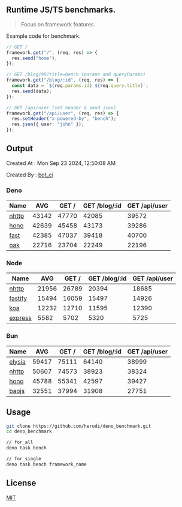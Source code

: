 ## Runtime JS/TS benchmarks.

> Focus on framework features.

Example code for benchmark.
```ts
// GET /
framework.get("/", (req, res) => {
  res.send("home");
});

// GET /blog/99?title=bench (params and queryParams)
framework.get("/blog/:id", (req, res) => {
  const data = `${req.params.id} ${req.query.title}`;
  res.send(data);
});

// GET /api/user (set header & send json)
framework.get("/api/user", (req, res) => {
  res.setHeader("x-powered-by", "bench");
  res.json({ user: "john" });
});
```

## Output
Created At : Mon Sep 23 2024, 12:50:08 AM

Created By : [bot_ci](https://github.com/herudi/deno_benchmarks/commits?author=github-actions%5Bbot%5D)


### Deno
|Name|AVG|GET /|GET /blog/:id|GET /api/user|
|----|----|----|----|----|
|[nhttp](https://github.com/nhttp/nhttp)|43142|47770|42085|39572|
|[hono](https://github.com/honojs/hono)|42639|45458|43173|39286|
|[fast](https://github.com/danteissaias/fast)|42385|47037|39418|40700|
|[oak](https://github.com/oakserver/oak)|22716|23704|22249|22196|
  


### Node
|Name|AVG|GET /|GET /blog/:id|GET /api/user|
|----|----|----|----|----|
|[nhttp](https://github.com/nhttp/nhttp)|21956|26789|20394|18685|
|[fastify](https://github.com/fastify/fastify)|15494|16059|15497|14926|
|[koa](https://github.com/koajs/koa)|12232|12710|11595|12390|
|[express](https://github.com/expressjs/express)|5582|5702|5320|5725|
  


### Bun
|Name|AVG|GET /|GET /blog/:id|GET /api/user|
|----|----|----|----|----|
|[elysia](https://github.com/elysiajs/elysia)|59417|75111|64140|38999|
|[nhttp](https://github.com/nhttp/nhttp)|50607|74573|38923|38324|
|[hono](https://github.com/honojs/hono)|45788|55341|42597|39427|
|[baojs](https://github.com/mattreid1/baojs)|32551|37994|31908|27751|
  



## Usage

```bash
git clone https://github.com/herudi/deno_benchmark.git
cd deno_benchmark

// for_all
deno task bench

// for_single
deno task bench framework_name
```

## License

[MIT](LICENSE)

